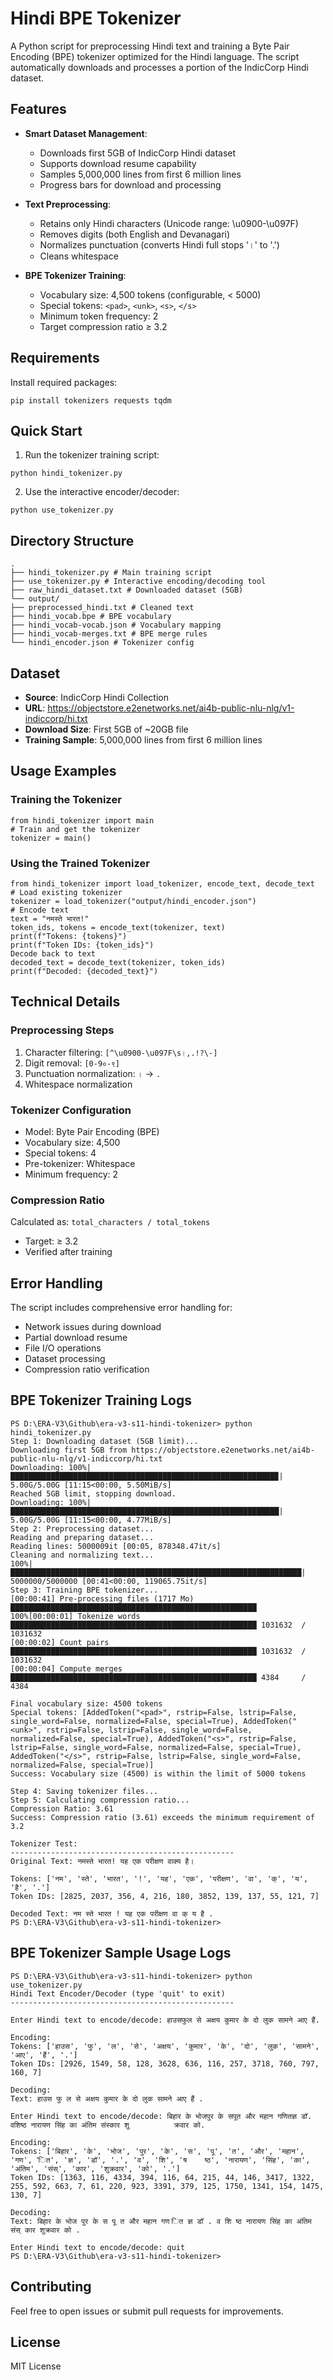 # Hindi BPE Tokenizer

A Python script for preprocessing Hindi text and training a Byte Pair Encoding (BPE) tokenizer optimized for the Hindi language. The script automatically downloads and processes a portion of the IndicCorp Hindi dataset.

## Features

- **Smart Dataset Management**:
  - Downloads first 5GB of IndicCorp Hindi dataset
  - Supports download resume capability
  - Samples 5,000,000 lines from first 6 million lines
  - Progress bars for download and processing

- **Text Preprocessing**:
  - Retains only Hindi characters (Unicode range: \u0900-\u097F)
  - Removes digits (both English and Devanagari)
  - Normalizes punctuation (converts Hindi full stops '।' to '.')
  - Cleans whitespace
  
- **BPE Tokenizer Training**:
  - Vocabulary size: 4,500 tokens (configurable, < 5000)
  - Special tokens: `<pad>`, `<unk>`, `<s>`, `</s>`
  - Minimum token frequency: 2
  - Target compression ratio ≥ 3.2

## Requirements

Install required packages:
```
pip install tokenizers requests tqdm
```

## Quick Start

1. Run the tokenizer training script:
```
python hindi_tokenizer.py
```

2. Use the interactive encoder/decoder:
```
python use_tokenizer.py
```

## Directory Structure
```
.
├── hindi_tokenizer.py # Main training script
├── use_tokenizer.py # Interactive encoding/decoding tool
├── raw_hindi_dataset.txt # Downloaded dataset (5GB)
└── output/
├── preprocessed_hindi.txt # Cleaned text
├── hindi_vocab.bpe # BPE vocabulary
├── hindi_vocab-vocab.json # Vocabulary mapping
├── hindi_vocab-merges.txt # BPE merge rules
└── hindi_encoder.json # Tokenizer config
```

## Dataset

- **Source**: IndicCorp Hindi Collection
- **URL**: https://objectstore.e2enetworks.net/ai4b-public-nlu-nlg/v1-indiccorp/hi.txt
- **Download Size**: First 5GB of ~20GB file
- **Training Sample**: 5,000,000 lines from first 6 million lines

## Usage Examples

### Training the Tokenizer
```
from hindi_tokenizer import main
# Train and get the tokenizer
tokenizer = main()
```


### Using the Trained Tokenizer
```
from hindi_tokenizer import load_tokenizer, encode_text, decode_text
# Load existing tokenizer
tokenizer = load_tokenizer("output/hindi_encoder.json")
# Encode text
text = "नमस्ते भारत!"
token_ids, tokens = encode_text(tokenizer, text)
print(f"Tokens: {tokens}")
print(f"Token IDs: {token_ids}")
Decode back to text
decoded_text = decode_text(tokenizer, token_ids)
print(f"Decoded: {decoded_text}")
```

## Technical Details

### Preprocessing Steps
1. Character filtering: `[^\u0900-\u097F\s।,.!?\-]`
2. Digit removal: `[0-9०-९]`
3. Punctuation normalization: `।` → `.`
4. Whitespace normalization

### Tokenizer Configuration
- Model: Byte Pair Encoding (BPE)
- Vocabulary size: 4,500
- Special tokens: 4
- Pre-tokenizer: Whitespace
- Minimum frequency: 2

### Compression Ratio
Calculated as: `total_characters / total_tokens`
- Target: ≥ 3.2
- Verified after training

## Error Handling

The script includes comprehensive error handling for:
- Network issues during download
- Partial download resume
- File I/O operations
- Dataset processing
- Compression ratio verification

## BPE Tokenizer Training Logs
```
PS D:\ERA-V3\Github\era-v3-s11-hindi-tokenizer> python hindi_tokenizer.py
Step 1: Downloading dataset (5GB limit)...
Downloading first 5GB from https://objectstore.e2enetworks.net/ai4b-public-nlu-nlg/v1-indiccorp/hi.txt
Downloading: 100%|███████████████████████████████████████████████████████████▉| 5.00G/5.00G [11:15<00:00, 5.50MiB/s]
Reached 5GB limit, stopping download.
Downloading: 100%|████████████████████████████████████████████████████████████| 5.00G/5.00G [11:15<00:00, 4.77MiB/s] 
Step 2: Preprocessing dataset...
Reading and preparing dataset...
Reading lines: 5000009it [00:05, 878348.47it/s]
Cleaning and normalizing text...
100%|█████████████████████████████████████████████████████████████████| 5000000/5000000 [00:41<00:00, 119065.75it/s] 
Step 3: Training BPE tokenizer...
[00:00:41] Pre-processing files (1717 Mo) ███████████████████████████████████████████████████████                100%[00:00:01] Tokenize words                 ███████████████████████████████████████████████████████ 1031632  /  1031632
[00:00:02] Count pairs                    ███████████████████████████████████████████████████████ 1031632  /  1031632
[00:00:04] Compute merges                 ███████████████████████████████████████████████████████ 4384     /     4384

Final vocabulary size: 4500 tokens
Special tokens: [AddedToken("<pad>", rstrip=False, lstrip=False, single_word=False, normalized=False, special=True), AddedToken("<unk>", rstrip=False, lstrip=False, single_word=False, normalized=False, special=True), AddedToken("<s>", rstrip=False, lstrip=False, single_word=False, normalized=False, special=True), AddedToken("</s>", rstrip=False, lstrip=False, single_word=False, normalized=False, special=True)]
Success: Vocabulary size (4500) is within the limit of 5000 tokens

Step 4: Saving tokenizer files...
Step 5: Calculating compression ratio...
Compression Ratio: 3.61
Success: Compression ratio (3.61) exceeds the minimum requirement of 3.2

Tokenizer Test:
--------------------------------------------------
Original Text: नमस्ते भारत! यह एक परीक्षण वाक्य है।

Tokens: ['नम', 'स्ते', 'भारत', '!', 'यह', 'एक', 'परीक्षण', 'वा', 'क्', 'य', 'है', '.']
Token IDs: [2825, 2037, 356, 4, 216, 180, 3852, 139, 137, 55, 121, 7]

Decoded Text: नम स्ते भारत ! यह एक परीक्षण वा क् य है .
PS D:\ERA-V3\Github\era-v3-s11-hindi-tokenizer>
```

## BPE Tokenizer Sample Usage Logs
```
PS D:\ERA-V3\Github\era-v3-s11-hindi-tokenizer> python use_tokenizer.py
Hindi Text Encoder/Decoder (type 'quit' to exit)
--------------------------------------------------

Enter Hindi text to encode/decode: हाउसफुल से अक्षय कुमार के दो लुक सामने आए हैं.

Encoding:
Tokens: ['हाउस', 'फु', 'ल', 'से', 'अक्षय', 'कुमार', 'के', 'दो', 'लुक', 'सामने', 'आए', 'हैं', '.']
Token IDs: [2926, 1549, 58, 128, 3628, 636, 116, 257, 3718, 760, 797, 160, 7]

Decoding:
Text: हाउस फु ल से अक्षय कुमार के दो लुक सामने आए हैं .

Enter Hindi text to encode/decode: बिहार के भोजपुर के सपूत और महान गणितज्ञ डॉ. वशिष्ठ नारायण सिंह का अंतिम संस्कार शु          क्रवार को.

Encoding:
Tokens: ['बिहार', 'के', 'भोज', 'पुर', 'के', 'स', 'पू', 'त', 'और', 'महान', 'गण', 'ित', 'ज्ञ', 'डॉ', '.', 'व', 'शि', 'ष    ष्ठ', 'नारायण', 'सिंह', 'का', 'अंतिम', 'संस्', 'कार', 'शुक्रवार', 'को', '.']
Token IDs: [1363, 116, 4334, 394, 116, 64, 215, 44, 146, 3417, 1322, 255, 592, 663, 7, 61, 220, 923, 3391, 379, 125, 1750, 1341, 154, 1475, 130, 7]

Decoding:
Text: बिहार के भोज पुर के स पू त और महान गण ित ज्ञ डॉ . व शि ष्ठ नारायण सिंह का अंतिम संस् कार शुक्रवार को .

Enter Hindi text to encode/decode: quit
PS D:\ERA-V3\Github\era-v3-s11-hindi-tokenizer> 
```

## Contributing

Feel free to open issues or submit pull requests for improvements.

## License
MIT License

